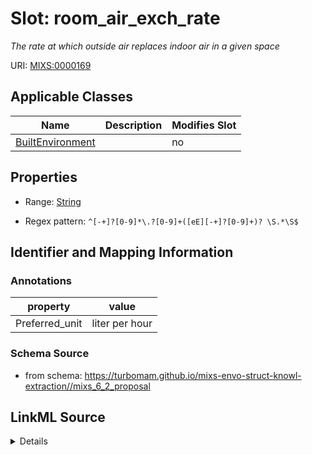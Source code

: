 # Slot: room_air_exch_rate


_The rate at which outside air replaces indoor air in a given space_



URI: [MIXS:0000169](https://w3id.org/mixs/0000169)



<!-- no inheritance hierarchy -->




## Applicable Classes

| Name | Description | Modifies Slot |
| --- | --- | --- |
[BuiltEnvironment](BuiltEnvironment.md) |  |  no  |







## Properties

* Range: [String](String.md)

* Regex pattern: `^[-+]?[0-9]*\.?[0-9]+([eE][-+]?[0-9]+)? \S.*\S$`





## Identifier and Mapping Information





### Annotations

| property | value |
| --- | --- |
| Preferred_unit | liter per hour |



### Schema Source


* from schema: https://turbomam.github.io/mixs-envo-struct-knowl-extraction//mixs_6_2_proposal




## LinkML Source

<details>
```yaml
name: room_air_exch_rate
annotations:
  Preferred_unit:
    tag: Preferred_unit
    value: liter per hour
description: The rate at which outside air replaces indoor air in a given space
title: room air exchange rate
notes:
- air
- rate
- room
from_schema: https://turbomam.github.io/mixs-envo-struct-knowl-extraction//mixs_6_2_proposal
rank: 1000
slot_uri: MIXS:0000169
multivalued: false
alias: room_air_exch_rate
domain_of:
- BuiltEnvironment
range: string
required: false
recommended: false
pattern: ^[-+]?[0-9]*\.?[0-9]+([eE][-+]?[0-9]+)? \S.*\S$

```
</details>